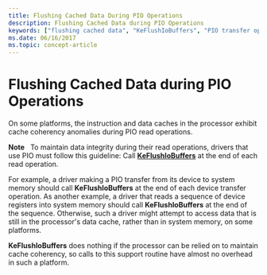 ```yaml
---
title: Flushing Cached Data During PIO Operations
description: Flushing Cached Data during PIO Operations
keywords: ["flushing cached data", "KeFlushIoBuffers", "PIO transfer operations WDK kernel"]
ms.date: 06/16/2017
ms.topic: concept-article
---
```


# Flushing Cached Data during PIO Operations





On some platforms, the instruction and data caches in the processor exhibit cache coherency anomalies during PIO read operations.

**Note**   To maintain data integrity during their read operations, drivers that use PIO must follow this guideline:
Call [**KeFlushIoBuffers**](/windows-hardware/drivers/ddi/wdm/nf-wdm-keflushiobuffers) at the end of each read operation.

For example, a driver making a PIO transfer from its device to system memory should call **KeFlushIoBuffers** at the end of each device transfer operation. As another example, a driver that reads a sequence of device registers into system memory should call **KeFlushIoBuffers** at the end of the sequence. Otherwise, such a driver might attempt to access data that is still in the processor's data cache, rather than in system memory, on some platforms.

 

**KeFlushIoBuffers** does nothing if the processor can be relied on to maintain cache coherency, so calls to this support routine have almost no overhead in such a platform.

 

